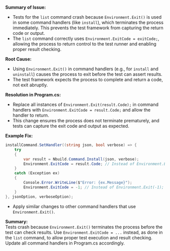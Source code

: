 **Summary of Issue:**  
- Tests for the `list` command crash because `Environment.Exit()` is used in some command handlers (like `install`), which terminates the process immediately. This prevents the test framework from capturing the return code or output.
- The `list` command correctly uses `Environment.ExitCode = exitCode;`, allowing the process to return control to the test runner and enabling proper result checking.

**Root Cause:**  
- Using `Environment.Exit()` in command handlers (e.g., for `install` and `uninstall`) causes the process to exit before the test can assert results.
- The test framework expects the process to complete and return a code, not exit abruptly.

**Resolution in Program.cs:**  
- Replace all instances of `Environment.Exit(result.Code);` in command handlers with `Environment.ExitCode = result.Code;` and allow the handler to return.
- This change ensures the process does not terminate prematurely, and tests can capture the exit code and output as expected.

**Example Fix:**
```csharp
installCommand.SetHandler((string json, bool verbose) => {
    try
    {
        var result = Nbuild.Command.Install(json, verbose);
        Environment.ExitCode = result.Code; // Instead of Environment.Exit(result.Code);
    }
    catch (Exception ex)
    {
        Console.Error.WriteLine($"Error: {ex.Message}");
        Environment.ExitCode = -1; // Instead of Environment.Exit(-1);
    }
}, jsonOption, verboseOption);
```
- Apply similar changes to other command handlers that use `Environment.Exit()`.

**Summary:**  
Tests crash because `Environment.Exit()` terminates the process before the test can check results. Use `Environment.ExitCode = ...` instead, as done in the `list` command, to allow proper test execution and result checking. Update all command handlers in Program.cs accordingly.